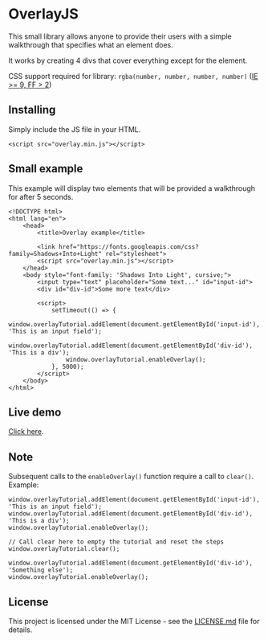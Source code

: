 # OverlayJS

This small library allows anyone to provide their users with a simple walkthrough that specifies what an element does.

It works by creating 4 divs that cover everything except for the element.

CSS support required for library: `rgba(number, number, number, number)` ([IE >= 9, FF > 2](https://caniuse.com/#feat=css3-colors))

## Installing

Simply include the JS file in your HTML.

```
<script src="overlay.min.js"></script>
```

## Small example

This example will display two elements that will be provided a walkthrough for after 5 seconds.

```
<!DOCTYPE html>
<html lang="en">
    <head>
        <title>Overlay example</title>

        <link href="https://fonts.googleapis.com/css?family=Shadows+Into+Light" rel="stylesheet">
        <script src="overlay.min.js"></script>
    </head>
    <body style="font-family: 'Shadows Into Light', cursive;">
        <input type="text" placeholder="Some text..." id="input-id">
        <div id="div-id">Some more text</div>
        
        <script>
            setTimeout(() => {
                window.overlayTutorial.addElement(document.getElementById('input-id'), 'This is an input field');
                window.overlayTutorial.addElement(document.getElementById('div-id'), 'This is a div');
                window.overlayTutorial.enableOverlay();
            }, 5000);
        </script>
    </body>
</html>
```

## Live demo

[Click here](https://futsy.github.io/overlayjs/index.html).

## Note

Subsequent calls to the `enableOverlay()` function require a call to `clear()`. Example:

```
window.overlayTutorial.addElement(document.getElementById('input-id'), 'This is an input field');
window.overlayTutorial.addElement(document.getElementById('div-id'), 'This is a div');
window.overlayTutorial.enableOverlay();

// Call clear here to empty the tutorial and reset the steps
window.overlayTutorial.clear();

window.overlayTutorial.addElement(document.getElementById('div-id'), 'Something else');
window.overlayTutorial.enableOverlay();
```

## License

This project is licensed under the MIT License - see the [LICENSE.md](LICENSE.md) file for details.
